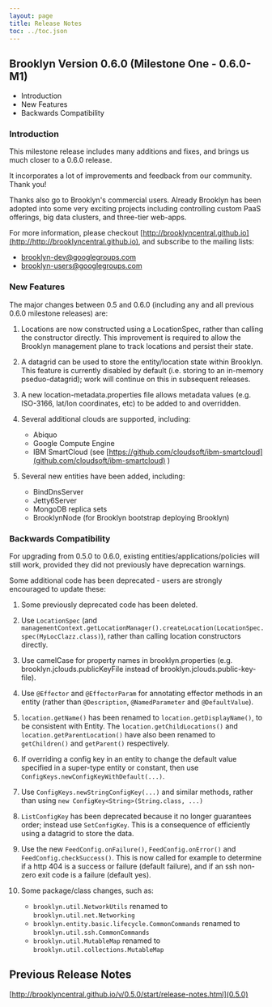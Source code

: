 ```yaml
---
layout: page
title: Release Notes
toc: ../toc.json
---
```


## Brooklyn Version 0.6.0 (Milestone One - 0.6.0-M1)

* Introduction
* New Features
* Backwards Compatibility

### Introduction

This milestone release includes many additions and fixes, and brings us much closer to a 0.6.0 release.

It incorporates a lot of improvements and feedback from our community. Thank you!

Thanks also go to Brooklyn's commercial users. Already Brooklyn has been adopted into some very exciting projects including controlling custom PaaS offerings, big data clusters, and three-tier web-apps.

For more information, please checkout [http://brooklyncentral.github.io](http://http://brooklyncentral.github.io), and subscribe to the mailing lists:

* [brooklyn-dev@googlegroups.com](http://groups.google.com/group/brooklyn-dev)
* [brooklyn-users@googlegroups.com](http://groups.google.com/group/brooklyn-users)

 
### New Features

The major changes between 0.5 and 0.6.0 (including any and all previous 0.6.0 milestone releases) are:

1. Locations are now constructed using a LocationSpec, rather than calling the constructor directly. This improvement is required to allow the Brooklyn management plane to track locations and persist their state.

2. A datagrid can be used to store the entity/location state within Brooklyn. This feature is currently disabled by default (i.e. storing to an in-memory pseduo-datagrid); work will continue on this in subsequent releases.

3. A new location-metadata.properties file allows metadata values (e.g. ISO-3166, lat/lon coordinates, etc) to be added to and overridden.

4. Several additional clouds are supported, including:
	* Abiquo
	* Google Compute Engine 
	* IBM SmartCloud (see [https://github.com/cloudsoft/ibm-smartcloud](github.com/cloudsoft/ibm-smartcloud) 
)

5. Several new entities have been added, including:
	* BindDnsServer
	* Jetty6Server
	* MongoDB replica sets
	* BrooklynNode (for Brooklyn bootstrap deploying Brooklyn)


### Backwards Compatibility

For upgrading from 0.5.0 to 0.6.0, existing entities/applications/policies will still work, provided they did not previously have deprecation warnings.

Some additional code has been deprecated - users are strongly encouraged to update these:

1. Some previously deprecated code has been deleted.

2. Use `LocationSpec` (and `managementContext.getLocationManager().createLocation(LocationSpec.spec(MyLocClazz.class)`), rather than calling location constructors directly.

3. Use camelCase for property names in brooklyn.properties (e.g. brooklyn.jclouds.publicKeyFile instead of brooklyn.jclouds.public-key-file).

4. Use `@Effector` and `@EffectorParam` for annotating effector methods in an entity (rather than `@Description`, `@NamedParameter` and `@DefaultValue`).

5. `location.getName()` has been renamed to `location.getDisplayName()`, to be consistent with Entity. The `location.getChildLocations()` and `location.getParentLocation()` have also been renamed to `getChildren()` and `getParent()` respectively.

6. If overriding a config key in an entity to change the default value specified in a super-type entity or constant, then use `ConfigKeys.newConfigKeyWithDefault(...)`.

7. Use `ConfigKeys.newStringConfigKey(...)` and similar methods, rather than using `new ConfigKey<String>(String.class, ...)`

8. `ListConfigKey` has been deprecated because it no longer guarantees order; instead use `SetConfigKey`. This is a consequence of efficiently using a datagrid to store the data.

9. Use the new `FeedConfig.onFailure()`, `FeedConfig.onError()` and `FeedConfig.checkSuccess()`. This is now called for example to determine if a http 404 is a success or failure (default failure), and if an ssh non-zero exit code is a failure (default yes).

10. Some package/class changes, such as:
	* `brooklyn.util.NetworkUtils` renamed to `brooklyn.util.net.Networking`  
	* `brooklyn.entity.basic.lifecycle.CommonCommands` renamed to `brooklyn.util.ssh.CommonCommands`  
	* `brooklyn.util.MutableMap` renamed to `brooklyn.util.collections.MutableMap`  


## Previous Release Notes

[http://brooklyncentral.github.io/v/0.5.0/start/release-notes.html](0.5.0) 

